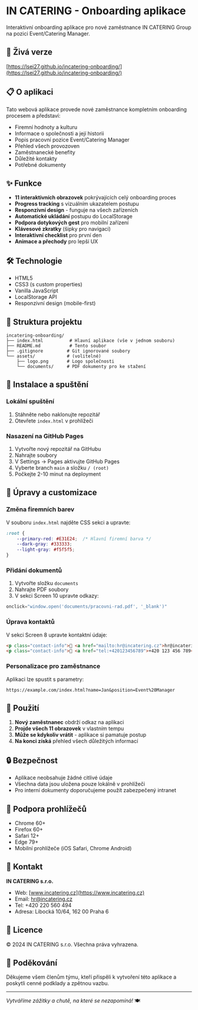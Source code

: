 # IN CATERING - Onboarding aplikace

Interaktivní onboarding aplikace pro nové zaměstnance IN CATERING Group na pozici Event/Catering Manager.

## 🚀 Živá verze
[https://lsei27.github.io/incatering-onboarding/](https://lsei27.github.io/incatering-onboarding/)

## 📋 O aplikaci

Tato webová aplikace provede nové zaměstnance kompletním onboarding procesem a představí:
- Firemní hodnoty a kulturu
- Informace o společnosti a její historii
- Popis pracovní pozice Event/Catering Manager
- Přehled všech provozoven
- Zaměstnanecké benefity
- Důležité kontakty
- Potřebné dokumenty

## ✨ Funkce

- **11 interaktivních obrazovek** pokrývajících celý onboarding proces
- **Progress tracking** s vizuálním ukazatelem postupu
- **Responzivní design** - funguje na všech zařízeních
- **Automatické ukládání** postupu do LocalStorage
- **Podpora dotykových gest** pro mobilní zařízení
- **Klávesové zkratky** (šipky pro navigaci)
- **Interaktivní checklist** pro první den
- **Animace a přechody** pro lepší UX

## 🛠️ Technologie

- HTML5
- CSS3 (s custom properties)
- Vanilla JavaScript
- LocalStorage API
- Responzivní design (mobile-first)

## 📁 Struktura projektu

```
incatering-onboarding/
├── index.html          # Hlavní aplikace (vše v jednom souboru)
├── README.md           # Tento soubor
├── .gitignore         # Git ignorované soubory
└── assets/            # (volitelné)
    ├── logo.png       # Logo společnosti
    └── documents/     # PDF dokumenty pro ke stažení
```

## 🔧 Instalace a spuštění

### Lokální spuštění
1. Stáhněte nebo naklonujte repozitář
2. Otevřete `index.html` v prohlížeči

### Nasazení na GitHub Pages
1. Vytvořte nový repozitář na GitHubu
2. Nahrajte soubory
3. V Settings → Pages aktivujte GitHub Pages
4. Vyberte branch `main` a složku `/ (root)`
5. Počkejte 2-10 minut na deployment

## 📝 Úpravy a customizace

### Změna firemních barev
V souboru `index.html` najděte CSS sekci a upravte:
```css
:root {
    --primary-red: #E31E24;  /* Hlavní firemní barva */
    --dark-gray: #333333;
    --light-gray: #f5f5f5;
}
```

### Přidání dokumentů
1. Vytvořte složku `documents`
2. Nahrajte PDF soubory
3. V sekci Screen 10 upravte odkazy:
```javascript
onclick="window.open('documents/pracovni-rad.pdf', '_blank')"
```

### Úprava kontaktů
V sekci Screen 8 upravte kontaktní údaje:
```html
<p class="contact-info">📧 <a href="mailto:hr@incatering.cz">hr@incatering.cz</a></p>
<p class="contact-info">📱 <a href="tel:+420123456789">+420 123 456 789</a></p>
```

### Personalizace pro zaměstnance
Aplikaci lze spustit s parametry:
```
https://example.com/index.html?name=Jan&position=Event%20Manager
```

## 🎯 Použití

1. **Nový zaměstnanec** obdrží odkaz na aplikaci
2. **Projde všech 11 obrazovek** v vlastním tempu
3. **Může se kdykoliv vrátit** - aplikace si pamatuje postup
4. **Na konci získá** přehled všech důležitých informací

## 🔒 Bezpečnost

- Aplikace neobsahuje žádné citlivé údaje
- Všechna data jsou uložena pouze lokálně v prohlížeči
- Pro interní dokumenty doporučujeme použít zabezpečený intranet

## 📱 Podpora prohlížečů

- Chrome 60+
- Firefox 60+
- Safari 12+
- Edge 79+
- Mobilní prohlížeče (iOS Safari, Chrome Android)

## 🤝 Kontakt

**IN CATERING s.r.o.**
- Web: [www.incatering.cz](https://www.incatering.cz)
- Email: hr@incatering.cz
- Tel: +420 220 560 494
- Adresa: Libocká 10/64, 162 00 Praha 6

## 📄 Licence

© 2024 IN CATERING s.r.o. Všechna práva vyhrazena.

## 🙏 Poděkování

Děkujeme všem členům týmu, kteří přispěli k vytvoření této aplikace a poskytli cenné podklady a zpětnou vazbu.

---

*Vytváříme zážitky a chutě, na které se nezapomíná!* 🍽️
